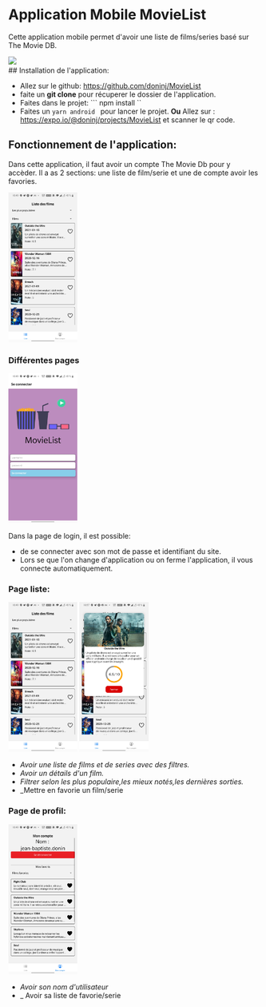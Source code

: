 # Application Mobile MovieList
Cette application mobile permet d'avoir une liste de films/series basé sur The Movie DB.
<div>
<img src="./imagesDocumentation/liste_tâches.jpg" height="300px">
</div>
## Installation de l'application:

* Allez sur le github: https://github.com/doninj/MovieList
* faite un **git clone** pour récuperer le dossier de l'application.
* Faites dans le projet:  ``` npm install ``
* Faites un ```yarn android ``` pour lancer le projet.
**Ou** Allez sur : https://expo.io/@doninj/projects/MovieList et scanner le qr code. 
## Fonctionnement de l'application:

Dans cette application, il faut avoir un compte The Movie Db pour y accèder.
Il a as 2 sections: une liste de film/serie et une de compte avoir les favories.

<img src="./imagesDocumentation/listFilm.jpg" height="300px">

### Différentes pages

<div flex="1">
<img src="./imagesDocumentation/Login.jpg"  margin-right="300px" height="300px">
</div>

Dans la page de login, il est possible:
* de se connecter avec son mot de passe et identifiant du site.
* Lors se que l'on change d'application ou on ferme l'application, il vous connecte automatiquement.

### Page liste:
<div flex="1">
<img src="./imagesDocumentation/listFilm.jpg" height="300px">
<img src="./imagesDocumentation/filmdetails.jpg" height="300px">
</div>

* _Avoir une liste de films et de series avec des filtres._
* _Avoir un détails d'un film._
* _Filtrer selon les plus populaire,les mieux notés,les dernières sorties._
* _Mettre en favorie un film/serie
### Page de profil:
<div flex="1">
<img src="./imagesDocumentation/Account.jpg" height="300px">
</div>

* _Avoir son nom d'utilisateur_
* _ Avoir sa liste de favorie/serie


  


